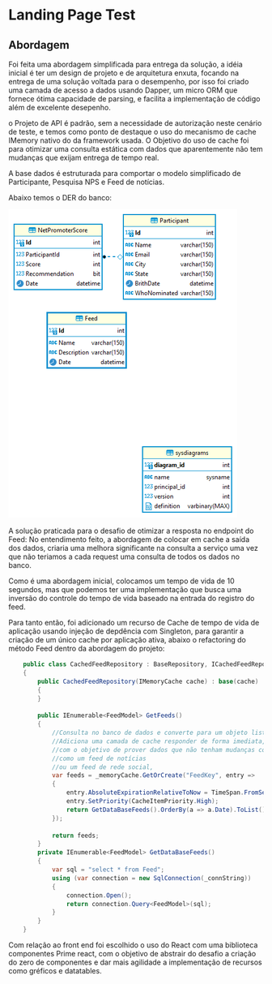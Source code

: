 # Landing Page Test

## Abordagem
Foi feita uma abordagem simplificada para entrega da solução, a idéia inicial é ter um design de projeto e de arquitetura enxuta, focando na entrega de uma solução voltada para o desempenho, por isso foi criado uma camada de acesso a dados usando Dapper, um micro ORM que fornece ótima capacidade de parsing, e facilita a implementação de código além de excelente desepenho.

o Projeto de API é padrão, sem a necessidade de autorização neste cenário de teste, e temos como ponto de destaque o uso do mecanismo de cache IMemory nativo do da framework usada.
O Objetivo do uso de cache foi para otimizar uma consulta estática com dados que aparentemente não tem mudanças que exijam entrega de tempo real.

A base dados é estruturada para comportar o modelo simplificado de Participante, Pesquisa NPS e Feed de notícias.

Abaixo temos o DER do banco:

![alt text](https://github.com/vagnerbezerraf/LandigPageTest/blob/662d588ff4489be120ed87eea66d7f09a0251c48/Docs/LandingPage%20-%20LandingPage%20-%20dbo.png)


A solução praticada para o desafio de otimizar a resposta no endpoint do Feed:
No entendimento feito, a abordagem de colocar em cache a saída dos dados, criaria uma melhora significante na consulta a serviço uma vez que não teriamos a cada request uma consulta de todos os dados no banco.

Como é uma abordagem inicial, colocamos um tempo de vida de 10 segundos, mas que podemos ter uma implementação que busca uma inversão do controle do tempo de vida baseado na entrada do registro do feed.

Para tanto então, foi adicionado um recurso de Cache de tempo de vida de aplicação usando injeção de depdência com Singleton, para garantir a criação de um único cache por aplicação ativa, abaixo o refactoring do método Feed dentro da abordagem do projeto:

```c#
    public class CachedFeedRepository : BaseRepository, ICachedFeedRepository
    {
        public CachedFeedRepository(IMemoryCache cache) : base(cache)
        {
        }

        public IEnumerable<FeedModel> GetFeeds()
        {
            //Consulta no banco de dados e converte para um objeto list.
            //Adiciona uma camada de cache responder de forma imediata,
            //com o objetivo de prover dados que não tenham mudanças constantes,
            //como um feed de notícias
            //ou um feed de rede social, 
            var feeds = _memoryCache.GetOrCreate("FeedKey", entry =>
            {
                entry.AbsoluteExpirationRelativeToNow = TimeSpan.FromSeconds(10);
                entry.SetPriority(CacheItemPriority.High);
                return GetDataBaseFeeds().OrderBy(a => a.Date).ToList();
            });

            return feeds;
        }
        private IEnumerable<FeedModel> GetDataBaseFeeds()
        {
            var sql = "select * from Feed";
            using (var connection = new SqlConnection(_connString))
            {
                connection.Open();
                return connection.Query<FeedModel>(sql);
            }
        }
    }
```

Com relação ao front end foi escolhido o uso do React com uma biblioteca componentes Prime react, com o objetivo de abstrair do desafio a criação do zero de componentes e dar mais agilidade a implementação de recursos como gréficos e datatables.

